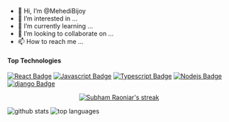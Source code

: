 - 👋 Hi, I’m @MehediBijoy
- 👀 I’m interested in ...
- 🌱 I’m currently learning ...
- 💞️ I’m looking to collaborate on ...
- 📫 How to reach me ...

<!---
MehediBijoy/MehediBijoy is a ✨ special ✨ repository because its `README.md` (this file) appears on your GitHub profile.
You can click the Preview link to take a look at your changes.
--->

#### Top Technologies

<!-- TODO: Make technologies links takes you to repositories -->

[![React Badge](https://img.shields.io/badge/-React-61DBFB?style=for-the-badge&labelColor=black&logo=react&logoColor=61DBFB)](#)
[![Javascript Badge](https://img.shields.io/badge/-Javascript-F0DB4F?style=for-the-badge&labelColor=black&logo=javascript&logoColor=F0DB4F)](#)
[![Typescript Badge](https://img.shields.io/badge/-Typescript-007acc?style=for-the-badge&labelColor=black&logo=typescript&logoColor=007acc)](#)
[![Nodejs Badge](https://img.shields.io/badge/-Nodejs-3C873A?style=for-the-badge&labelColor=black&logo=node.js&logoColor=3C873A)](#)
[![django Badge](https://img.shields.io/badge/-django-095b3e?style=for-the-badge&labelColor=black&logo=django&logoColor=095b3e)](#)

<p align="center">
    <a href="https://github.com/MehediBijoy/github-readme-streak-stats">
        <img title="🔥 Get streak stats for your profile at git.io/streak-stats" alt="Subham Raoniar's streak" src="https://github-readme-streak-stats.herokuapp.com/?user=MehediBijoy&theme=black-ice&hide_border=true&stroke=0000&background=060A0CD0"/>
    </a>
</p>


![github stats](https://github-readme-stats.vercel.app/api?username=MehediBijoy&count_private=true&show_icons=true&theme=radical)
![top languages](https://github-readme-stats.vercel.app/api/top-langs/?username=MehediBijoy&show_icons=true&theme=radical)
